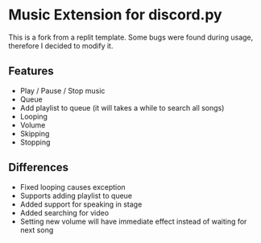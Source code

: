 # Music Extension for discord.py
This is a fork from a replit template. Some bugs were found during usage, therefore I decided to modify it.
## Features
- Play / Pause / Stop music
- Queue
- Add playlist to queue (it will takes a while to search all songs)
- Looping
- Volume
- Skipping
- Stopping

## Differences
- Fixed looping causes exception
- Supports adding playlist to queue
- Added support for speaking in stage
- Added searching for video
- Setting new volume will have immediate effect instead of waiting for next song